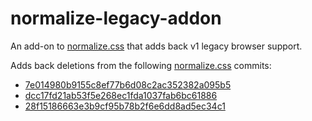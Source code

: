 normalize-legacy-addon
======================

An add-on to [normalize.css][normalize] that adds back v1 legacy browser support.

Adds back deletions from the following [normalize.css][normalize] commits:

- [7e014980b9155c8ef77b6d08c2ac352382a095b5](https://github.com/necolas/normalize.css/commit/7e014980b9155c8ef77b6d08c2ac352382a095b5)
- [dcc17fd21ab53f5e268ec1fda1037fab6bc61886](https://github.com/necolas/normalize.css/commit/dcc17fd21ab53f5e268ec1fda1037fab6bc61886)
- [28f15186663e3b9cf95b78b2f6e6dd8ad5ec34c1](https://github.com/necolas/normalize.css/commit/28f15186663e3b9cf95b78b2f6e6dd8ad5ec34c1)


[normalize]: https://github.com/necolas/normalize.css
